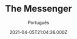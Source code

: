 ---
id: 'bb26c924-5128-4300-ab52-605bff668137'
type: 'movie' # Filme, Série, Anime
title: "The Messenger"
synopsis: ["Filme sobre o início da revolta polonesa contra a ocupação alemã no final da Segunda Guerra Mundial.",
]
originalTitle: "Kurier"
date: '2021-04-05T21:04:26.000Z'
update: '2021-04-05T21:04:26.000Z'
releaseDate: '2019-03-15T03:00:00.000Z'
imdb:
  rating: '5.7' # 8.5
  id: '' # tt0470752
duration: 'Desconhecido'
trailer:
  urls: [
    'qJf9edBS0TQ',
  ]
tags: ['720p']
genre: ['Drama', 'Guerra'] #
quality: 'BluRay' # BluRay, WEB-DL, HDTV, WEB-DL4K, WEB-DLe
format: 'Mkv' # MKV, MP4, TS
audio: 'Polonês' # Dublado, Legendado, Dual Audio, Dub & Leg
subtitle: 'Português' # Português, inglês,
size: '1.54 GB' # 4.8 GB
audioQuality: 10
videoQuality: 10
directors: []
#  - name: 'Lana Wachowski'
#    image: ''
#  - name: 'Lilly Wachowski'
#    image: ''
cast: []
#  - name: 'Keanu Reeves'
#    image: ''
#    characterName: 'Neo'
writers: []
#  - name: ''
#    image: ''
maturityRating:
  age: '' # L , 10, 12, 14, 16, 18
  topics: [''] # Violence, Illegal drugs, Inappropriate Language, Legal Drugs, Sexual Content, Extreme Violence
###########################################
download:
  
  - url: 'magnet:?xt=urn:btih:834D4744693B9779092D895BFAA476077F615E0B&dn=Kurier.2019.720p.BDRip.Legendado.mkv&tr=UDP%3a%2f%2fTRACKER.OPENTRACKR.ORG%3a1337%2fANNOUNCE&tr=UDP%3a%2f%2fTRACKER.ZER0DAY.TO%3a1337%2fANNOUNCE&tr=UDP%3a%2f%2fEDDIE4.NL%3a6969%2fANNOUNCE&tr=UDP%3a%2f%2fTRACKER.LEECHERS-PARADISE.ORG%3a6969%2fANNOUNCE&tr=UDP%3a%2f%2fTRACKER.COPPERSURFER.TK%3a6969%2fANNOUNCE&tr=http%3a%2f%2fretracker.hq.ertelecom.ru%2fannounce'
    resolution: '720p' # 720p, 1080p, 4K,
    audio: 'Legendado' # Dublado, Legendado, Dual Audio
    size: '' # 4.8 GB
    quality: '' # BluRay, WEB-DL
    format: '' # MKV
images:
  cover: '/assets/movies/the-messenger.jpg'
  background: '/assets/movies/'
---